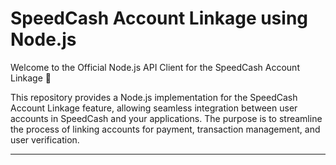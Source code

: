 # SpeedCash Account Linkage using Node.js

Welcome to the Official Node.js API Client for the SpeedCash Account Linkage 🚀

This repository provides a Node.js implementation for the SpeedCash Account Linkage feature, allowing seamless integration between user accounts in SpeedCash and your applications. The purpose is to streamline the process of linking accounts for payment, transaction management, and user verification.

---
